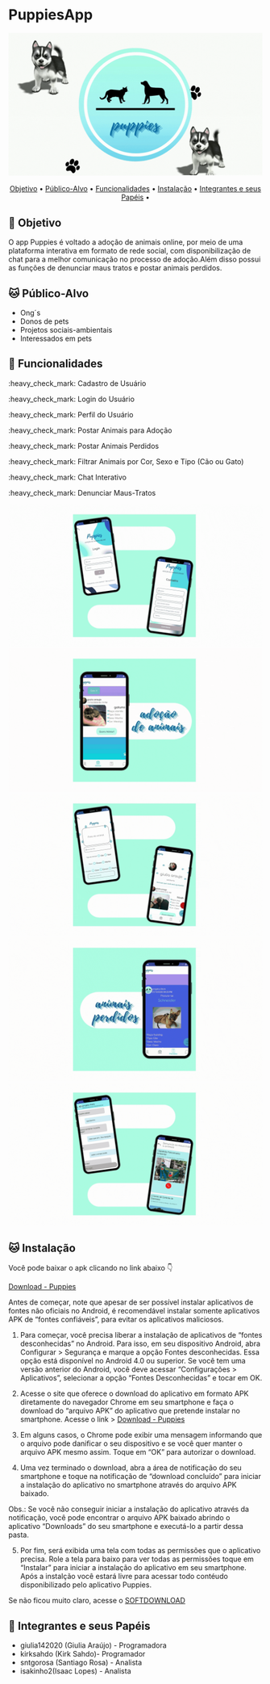 # PuppiesApp

![Logo](https://github.com/giulia142020/PuppiesApp/blob/master/app/src/main/res/drawable/logo_puppies.gif)


<p align="center">
 <a href="#dog-objetivo">Objetivo</a> •
 <a href="#cat-público-alvo">Público-Alvo</a> • 
 <a href="#dog-funcionalidades">Funcionalidades</a> • 
 <a href="#cat-instalação">Instalação</a> • 
 <a href="#dog-integrantes-e-seus-papéis">Integrantes e seus Papéis</a> • 
</p>

## :dog: **Objetivo**

O app Puppies é voltado a adoção de animais online, por meio de uma plataforma interativa em formato de rede social, com disponibilização de chat para a melhor comunicação no processo de adoção.Além disso possui as funções de denunciar maus tratos e postar animais perdidos.


## :cat: **Público-Alvo**

- Ong´s
- Donos de pets
- Projetos sociais-ambientais
- Interessados em pets


## :dog: **Funcionalidades**
<p>:heavy_check_mark: Cadastro de Usuário</p>
<p>:heavy_check_mark: Login do Usuário</p>
<p>:heavy_check_mark: Perfil do Usuário</p>
<p>:heavy_check_mark: Postar Animais para Adoção</p>
<p>:heavy_check_mark: Postar Animais Perdidos</p>
<p>:heavy_check_mark: Filtrar Animais por Cor, Sexo e Tipo (Cão ou Gato)</p>
<p>:heavy_check_mark: Chat Interativo</p>
<p>:heavy_check_mark: Denunciar Maus-Tratos</p>

![Login e Cadastro](https://github.com/giulia142020/PuppiesApp/blob/master/app/src/main/res/drawable/1_puppies.gif)
![Adoção](https://github.com/giulia142020/PuppiesApp/blob/master/app/src/main/res/drawable/2_puppies.gif)
![Cadastro de Animais e Perfil](https://github.com/giulia142020/PuppiesApp/blob/master/app/src/main/res/drawable/3_puppies.gif)
![Animais Perdidos](https://github.com/giulia142020/PuppiesApp/blob/master/app/src/main/res/drawable/4_puppies.gif)
![Chat e Denuncia](https://github.com/giulia142020/PuppiesApp/blob/master/app/src/main/res/drawable/5_puppies.gif)



## :cat: **Instalação**

Você pode baixar o apk clicando no link abaixo 👇

[Download - Puppies](https://drive.google.com/file/d/1gCR4Es3eQp3ugV7hPr6Ms4PhccTVY4fM/view?usp=sharing)

Antes de começar, note que apesar de ser possível instalar aplicativos de fontes não oficiais no Android, é recomendável instalar somente aplicativos APK de “fontes confiáveis”, para evitar os aplicativos maliciosos.

1. Para começar, você precisa liberar a instalação de aplicativos de “fontes desconhecidas” no Android. Para isso, em seu dispositivo Android, abra Configurar > Segurança e marque a opção Fontes desconhecidas.
Essa opção está disponível no Android 4.0 ou superior. Se você tem uma versão anterior do Android, você deve acessar “Configurações > Aplicativos”, selecionar a opção “Fontes Desconhecidas” e tocar em OK.

2. Acesse o site que oferece o download do aplicativo em formato APK diretamente do navegador Chrome em seu smartphone e faça o download do “arquivo APK” do aplicativo que pretende instalar no smartphone. Acesse o link > [Download - Puppies](https://drive.google.com/file/d/1gCR4Es3eQp3ugV7hPr6Ms4PhccTVY4fM/view?usp=sharing)

3. Em alguns casos, o Chrome pode exibir uma mensagem informando que o arquivo pode danificar o seu dispositivo e se você quer manter o arquivo APK mesmo assim. Toque em “OK” para autorizar o download.

4. Uma vez terminado o download, abra a área de notificação do seu smartphone e toque na notificação de “download concluído” para iniciar a instalação do aplicativo no smartphone através do arquivo APK baixado.

Obs.: Se você não conseguir iniciar a instalação do aplicativo através da notificação, você pode encontrar o arquivo APK baixado abrindo o aplicativo “Downloads” do seu smartphone e executá-lo a partir dessa pasta.

5. Por fim, será exibida uma tela com todas as permissões que o aplicativo precisa. Role a tela para baixo para ver todas as permissões toque em “Instalar” para iniciar a instalação do aplicativo em seu smartphone. Após a instalção você estará livre para acessar todo contéudo disponibilizado pelo aplicativo Puppies.

Se não ficou muito claro, acesse o [SOFTDOWNLOAD](https://www.softdownload.com.br/como-instalar-aplicativos-apk-android.html)


## :dog: **Integrantes e seus Papéis**
<ul>
  <li>giulia142020 (Giulia Araújo) - Programadora</il>
  <li>kirksahdo (Kirk Sahdo)- Programador</il>
  <li>sntgorosa (Santiago Rosa) - Analista</il>
  <li> isakinho2(Isaac Lopes) - Analista</il>
</ul>
